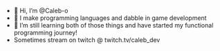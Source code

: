- 👋 Hi, I’m @Caleb-o
- 👀 I make programming languages and dabble in game development
- 🌱 I’m still learning both of those things and have started my functional programming journey!
- Sometimes stream on twitch @ twitch.tv/caleb_dev

<!---
Caleb-o/Caleb-o is a ✨ special ✨ repository because its `README.md` (this file) appears on your GitHub profile.
You can click the Preview link to take a look at your changes.
--->
